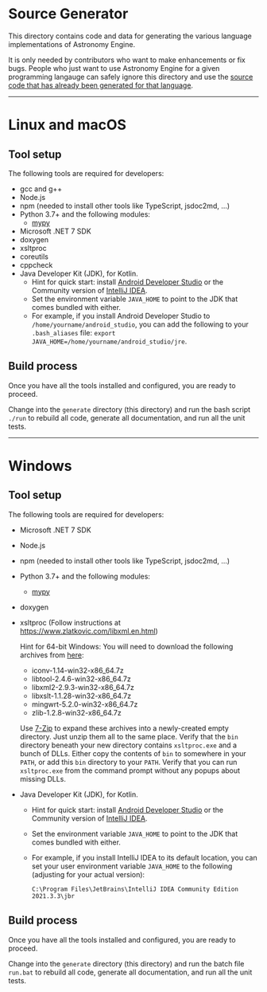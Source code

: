 # Source Generator

This directory contains code and data for generating the various
language implementations of Astronomy Engine.

It is only needed by contributors who want to make enhancements
or fix bugs.  People who just want to use Astronomy Engine
for a given programming langauge can safely ignore this directory
and use the [source code that has already been generated for that language](../source).

---

# Linux and macOS

## Tool setup

The following tools are required for developers:
- gcc and g++
- Node.js
- npm (needed to install other tools like TypeScript, jsdoc2md, ...)
- Python 3.7+ and the following modules:
    - [mypy](https://pypi.org/project/mypy/)
- Microsoft .NET 7 SDK
- doxygen
- xsltproc
- coreutils
- cppcheck
- Java Developer Kit (JDK), for Kotlin.
    - Hint for quick start: install [Android Developer Studio](https://developer.android.com/studio)
    or the Community version of [IntelliJ IDEA](https://www.jetbrains.com/idea/).
    - Set the environment variable `JAVA_HOME` to point to the JDK that comes bundled with either.
    - For example, if you install Android Developer Studio to `/home/yourname/android_studio`,
    you can add the following to your `.bash_aliases` file: `export JAVA_HOME=/home/yourname/android_studio/jre`.

## Build process

Once you have all the tools installed and configured, you are ready to proceed.

Change into the `generate` directory (this directory) and run the bash script
`./run` to rebuild all code, generate all documentation, and run all the unit tests.

---

# Windows

## Tool setup

The following tools are required for developers:
- Microsoft .NET 7 SDK
- Node.js
- npm (needed to install other tools like TypeScript, jsdoc2md, ...)
- Python 3.7+ and the following modules:
    - [mypy](https://pypi.org/project/mypy/)
- doxygen
- xsltproc  (Follow instructions at https://www.zlatkovic.com/libxml.en.html)

    Hint for 64-bit Windows: You will need to download the following archives from [here](https://www.zlatkovic.com/pub/libxml/64bit/):
    - iconv-1.14-win32-x86_64.7z
    - libtool-2.4.6-win32-x86_64.7z
    - libxml2-2.9.3-win32-x86_64.7z
    - libxslt-1.1.28-win32-x86_64.7z
    - mingwrt-5.2.0-win32-x86_64.7z
    - zlib-1.2.8-win32-x86_64.7z

    Use [7-Zip](https://www.7-zip.org/) to expand these archives into a newly-created
    empty directory. Just unzip them all to the same place. Verify that the `bin`
    directory beneath your new directory contains `xsltproc.exe` and a bunch of DLLs.
    Either copy the contents of `bin` to somewhere in your `PATH`, or add this `bin`
    directory to your `PATH`. Verify that you can run `xsltproc.exe` from the command
    prompt without any popups about missing DLLs.

- Java Developer Kit (JDK), for Kotlin.
    - Hint for quick start: install [Android Developer Studio](https://developer.android.com/studio)
    or the Community version of [IntelliJ IDEA](https://www.jetbrains.com/idea/).
    - Set the environment variable `JAVA_HOME` to point to the JDK that comes bundled with either.
    - For example, if you install IntelliJ IDEA to its default location, you can set your user
      environment variable `JAVA_HOME` to the following (adjusting for your actual version):

      `C:\Program Files\JetBrains\IntelliJ IDEA Community Edition 2021.3.3\jbr`


## Build process

Once you have all the tools installed and configured, you are ready to proceed.

Change into the `generate` directory (this directory) and run the
batch file `run.bat` to rebuild all code, generate all documentation,
and run all the unit tests.
